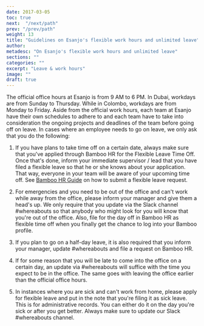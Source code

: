 ```yaml
---
date: 2017-03-05
toc: true
next:  "/next/path"
prev: "/prev/path"
weight: 13
title: "Guidelines on Esanjo's flexible work hours and unlimited leave"
author: 
metadesc: "On Esanjo's flexible work hours and unlimited leave"
sections: ""
categories: ""
excerpt: "Leave & work hours"
image: ""
draft: true
---
```



The official office hours at Esanjo is from 9 AM to 6 PM. In Dubai, workdays are from Sunday to Thursday. While in Colombo, workdays are from Monday to Friday. Aside from the official work hours, each team at Esanjo have their own schedules to adhere to and each team have to take into consideration the ongoing projects and deadlines of the team before going off on leave. In cases where an employee needs to go on leave, we only ask that you do the following:

1. If you have plans to take time off on a certain date, always make sure that you've applied through Bamboo HR for the Flexible Leave Time Off. Once that's done, inform your immediate supervisor / lead that you have filed a flexible leave so that he or she knows about your application. That way, everyone in your team will be aware of your upcoming time off. See [Bamboo HR Guide][1] on how to submit a flexible leave request.

2. For emergencies and you need to be out of the office and can't work while away from the office, please inform your manager and give them a head's up. We only require that you update via the Slack channel #whereabouts so that anybody who might look for you will know that you're out of the office. Also, file for the day off in Bamboo HR as flexible time off when you finally get the chance to log into your Bamboo profile.

3. If you plan to go on a half-day leave, it is also required that you inform your manager, update #whereabouts and file a request on Bamboo HR.

4. If for some reason that you will be late to come into the office on a certain day, an update via #whereabouts will suffice with the time you expect to be in the office. The same goes with leaving the office earlier than the official office hours.

5. In instances where you are sick and can't work from home, please apply for flexible leave and put in the note that you're filing it as sick leave. This is for administrative records. You can either do it on the day you're sick or after you get better. Always make sure to update our Slack #whereabouts channel.

[1]: https://way.esanjo.com/people-ops/bamboohr-guide/#to-apply-for-your-flexible-leave
